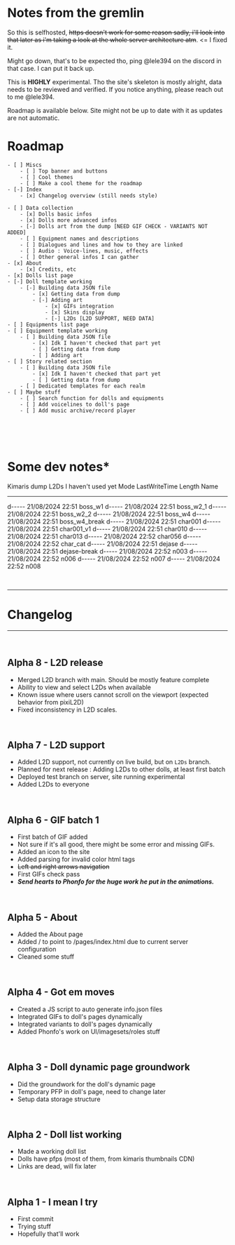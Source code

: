# Notes from the gremlin

So this is selfhosted, ~~https doesn't work for some reason sadly, i'll look into that later as i'm taking a look at the whole server architecture atm~~. <= I fixed it.

Might go down, that's to be expected tho, ping @lele394 on the discord in that case. I can put it back up.

This is **HIGHLY** experimental. Tho the site's skeleton is mostly alright, data needs to be reviewed and verified. If you notice anything, please reach out to me @lele394.

Roadmap is available below. Site might not be up to date with it as updates are not automatic.




# Roadmap

```
- [ ] Miscs
    - [ ] Top banner and buttons
    - [ ] Cool themes
    - [ ] Make a cool theme for the roadmap
- [-] Index
    - [x] Changelog overview (still needs style)

- [ ] Data collection
    - [x] Dolls basic infos
    - [x] Dolls more advanced infos
    - [-] Dolls art from the dump [NEED GIF CHECK - VARIANTS NOT ADDED]
    - [ ] Equipment names and descriptions
    - [ ] Dialogues and lines and how to they are linked
    - [ ] Audio : Voice-lines, music, effects 
    - [ ] Other general infos I can gather
- [x] About
    - [x] Credits, etc
- [x] Dolls list page 
- [-] Doll template working
    - [-] Building data JSON file
        - [x] Getting data from dump
        - [-] Adding art
            - [x] GIFs integration
            - [x] Skins display
            - [-] L2Ds [L2D SUPPORT, NEED DATA]
- [ ] Equipments list page
- [ ] Equipment template working
    - [ ] Building data JSON file
        - [x] Idk I haven't checked that part yet
        - [ ] Getting data from dump
        - [ ] Adding art
- [ ] Story related section
    - [ ] Building data JSON file
        - [x] Idk I haven't checked that part yet
        - [ ] Getting data from dump
    - [ ] Dedicated templates for each realm
- [ ] Maybe stuff
    - [ ] Search function for dolls and equipments
    - [ ] Add voicelines to doll's page
    - [ ] Add music archive/record player
```

<br>
<br>
<br>

# Some dev notes*
Kimaris dump L2Ds I haven't used yet
Mode                 LastWriteTime         Length Name
----                 -------------         ------ ----
d-----        21/08/2024     22:51                boss_w1
d-----        21/08/2024     22:51                boss_w2_1
d-----        21/08/2024     22:51                boss_w2_2
d-----        21/08/2024     22:51                boss_w4
d-----        21/08/2024     22:51                boss_w4_break
d-----        21/08/2024     22:51                char001
d-----        21/08/2024     22:51                char001_v1
d-----        21/08/2024     22:51                char010
d-----        21/08/2024     22:51                char013
d-----        21/08/2024     22:52                char056
d-----        21/08/2024     22:52                char_cat
d-----        21/08/2024     22:51                dejase
d-----        21/08/2024     22:51                dejase-break
d-----        21/08/2024     22:52                n003
d-----        21/08/2024     22:52                n006
d-----        21/08/2024     22:52                n007
d-----        21/08/2024     22:52                n008

<br>

---

# Changelog 

---

<br>
  
## Alpha 8 - L2D release
- Merged L2D branch with main. Should be mostly feature complete
- Ability to view and select L2Ds when available
- Known issue where users cannot scroll on the viewport (expected behavior from pixiL2D)
- Fixed inconsistency in L2D scales.

<br>
  
## Alpha 7 - L2D support 
- Added L2D support, not currently on live build, but on `L2Ds` branch.
- Planned for next release : Adding L2Ds to other dolls, at least first batch
- Deployed test branch on server, site running experimental
- Added L2Ds to everyone

<br>
  
## Alpha 6 - GIF batch 1
- First batch of GIF added
- Not sure if it's all good, there might be some error and missing GIFs.
- Added an icon to the site 
- Added parsing for invalid color html tags
- ~~Left and right arrows navigation~~
- First GIFs check pass
- ***Send hearts to Phonfo for the huge work he put in the animations.***

<br>
  
## Alpha 5 - About
- Added the About page
- Added / to point to /pages/index.html due to current server configuration
- Cleaned some stuff

<br>

## Alpha 4 - Got em moves
- Created a JS script to auto generate info.json files
- Integrated GIFs to doll's pages dynamically
- Integrated variants to doll's pages dynamically
- Added Phonfo's work on UI/imagesets/roles stuff

<br>

## Alpha 3 - Doll dynamic page groundwork
- Did the groundwork for the doll's dynamic page
- Temporary PFP in doll's page, need to change later
- Setup data storage structure

<br>

## Alpha 2 - Doll list working
- Made a working doll list
- Dolls have pfps (most of them, from kimaris thumbnails CDN)
- Links are dead, will fix later

<br>

## Alpha 1 - I mean I try
- First commit
- Trying stuff
- Hopefully that'll work



